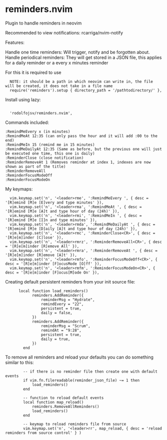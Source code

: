 # reminders.nvim
Plugin to handle reminders in neovim 

Recommended to view notifications: rcarriga/nvim-notify

Features:

Handle one time reminders: Will trigger, notify and be forgotten about. 
Handle periodical reminders: They will get stored in a JSON file, this applies for a daily reminder or a every x minutes reminder

For this it is required to use 

```
  NOTE: it should be a path in which neovim can write in, the file will be created, it does not take in a file name
  require('reminders').setup { directory_path = '/pathtodirectory/' },
```

Install using lazy: 

```

  'rodolfojsv/reminders.nvim',

```


Commands included:

```
:RemindMeEvery x (in minutes) 
:RemindMeAt 12:35 (can only pass the hour and it will add :00 to the end)
:RemindMeIn 15 (remind me in 15 minutes)
:RemindMeDailyAt 12:35 (Same as before, but the previous one will just be executed one time, this one is daily)
:ReminderClose (close notification)
:ReminderRemoveAt 1 (Removes reminder at index 1, indexes are now shown as part of the title)
:ReminderRemoveAll
:ReminderFocusModeOff
:ReminderFocusModeOn
```


My keymaps: 
```
  vim.keymap.set('n', '<leader>rme', ':RemindMeEvery ', { desc = '[R]emind [M]e [E]very and type minutes' }),
  vim.keymap.set('n', '<leader>rma', ':RemindMeAt ', { desc = '[R]emind [M]e [A]t and type hour of day (24h)' }),
  vim.keymap.set('n', '<leader>rmi', ':RemindMeIn ', { desc = '[R]emind [M]e [I]n and type minutes' }),
  vim.keymap.set('n', '<leader>rmda', ':RemindMeDailyAt ', { desc = '[R]emind [M]e [D]aily [A]t and type hour of day (24h)' }),
  vim.keymap.set('n', '<leader>rmc', ':ReminderClose<CR>', { desc = '[R]e[m]inder [C]lose' }),
  vim.keymap.set('n', '<leader>rmrz', ':ReminderRemoveAll<CR>', { desc = '[R]e[m]inder [R]emove All' }),
  vim.keymap.set('n', '<leader>rmra', ':ReminderRemoveAt ', { desc = '[R]e[m]inder [R]emove [A]t' }),
  vim.keymap.set('n', '<leader>rmfo', ':ReminderFocusModeOff<CR>', { desc = '[R]e[m]inder [F]ocusMode [O]ff' }),
  vim.keymap.set('n', '<leader>rmfm', ':ReminderFocusModeOn<CR>', { desc = '[R]e[m]inder [F]ocus[M]ode On' }),
```

Creating default persistent reminders from your init source file: 

```
      local function load_reminders()
            reminders.AddReminder({
                reminderMsg = "Hydrate",
                remindEvery = "22",
                persistent = true,
                daily = false,
            })
            reminders.AddReminder({
                reminderMsg = "Scrum",
                remindAt = "9:28",
                persistent = true,
                daily = true,
            })
        end
```

To remove all reminders and reload your defaults you can do something similar to this: 

```
        -- if there is no reminder file then create one with default events
        if vim.fn.filereadable(reminder_json_file) ~= 1 then
            load_reminders()
        end

        -- function to reload default events
        local function map_reload()
            reminders.RemoveAllReminders()
            load_reminders()
        end

        -- keymap to reload reminders file from source
        vim.keymap.set('n', '<leader>rr', map_reload, { desc = 'reload reminders from source control' } )
```
